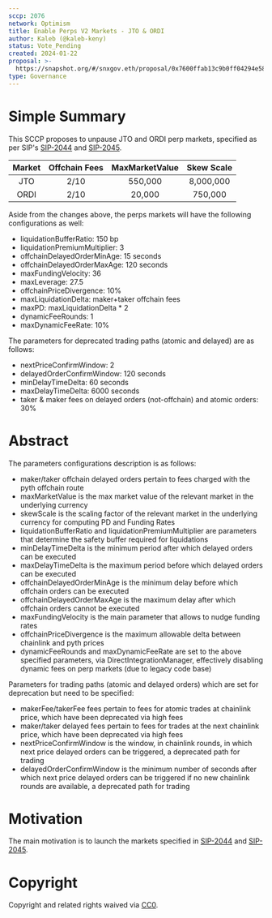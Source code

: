 ```yaml
---
sccp: 2076
network: Optimism
title: Enable Perps V2 Markets - JTO & ORDI
author: Kaleb (@kaleb-keny)
status: Vote_Pending
created: 2024-01-22
proposal: >-
  https://snapshot.org/#/snxgov.eth/proposal/0x7600ffab13c9b0ff04294e58c38d66286db15379ec4364693eb776d2c2e1b70a
type: Governance
---
```


# Simple Summary

This SCCP proposes to unpause JTO and ORDI perp markets, specified as per SIP's  [SIP-2044](https://sips.synthetix.io/sips/sip-2044/) and [SIP-2045](https://sips.synthetix.io/sips/sip-2044/).

| **Market** 	| **Offchain Fees** 	| **MaxMarketValue** 	| **Skew Scale** 	|
|:----------:	|:-----------------:	|:------------------:	|:--------------:	|
|     JTO    	|        2/10       	|      550,000        |   8,000,000  	  |
|     ORDI    |        2/10       	|      20,000     	  |   750,000  	    |


Aside from the changes above, the perps markets will have the following configurations as well:
- liquidationBufferRatio: 150 bp
- liquidationPremiumMultiplier: 3
- offchainDelayedOrderMinAge: 15 seconds
- offchainDelayedOrderMaxAge: 120 seconds
- maxFundingVelocity: 36
- maxLeverage: 27.5
- offchainPriceDivergence: 10%
- maxLiquidationDelta: maker+taker offchain fees 
- maxPD: maxLiquidationDelta * 2
- dynamicFeeRounds: 1
- maxDynamicFeeRate: 10%

The parameters for deprecated trading paths (atomic and delayed) are as follows:
- nextPriceConfirmWindow: 2
- delayedOrderConfirmWindow: 120 seconds
- minDelayTimeDelta: 60 seconds
- maxDelayTimeDelta: 6000 seconds
- taker & maker fees on delayed orders (not-offchain) and atomic orders: 30%


# Abstract

The parameters configurations description is as follows:
- maker/taker offchain delayed orders pertain to fees charged with the pyth offchain route
- maxMarketValue is the max market value of the relevant market in the underlying currency
- skewScale is the scaling factor of the relevant market in the underlying currency for computing PD and Funding Rates
- liquidationBufferRatio and liquidationPremiumMultiplier are parameters that determine the safety buffer required for liquidations
- minDelayTimeDelta is the minimum period after which delayed orders can be executed
- maxDelayTimeDelta is the maximum period before which delayed orders can be executed
- offchainDelayedOrderMinAge is the minimum delay before which offchain orders can be executed
- offchainDelayedOrderMaxAge is the maximum delay after which offchain orders cannot be executed
- maxFundingVelocity is the main parameter that allows to nudge funding rates
- offchainPriceDivergence is the maximum allowable delta between chainlink and pyth prices
- dynamicFeeRounds and maxDynamicFeeRate are set to the above specified parameters, via DirectIntegrationManager, effectively disabling dynamic fees on perp markets (due to legacy code base)

Parameters for trading paths (atomic and delayed orders) which are set for deprecation but need to be specified: 
- makerFee/takerFee fees pertain to fees for atomic trades at chainlink price, which have been deprecated via high fees
- maker/taker delayed fees pertain to fees for trades at the next chainlink price, which have been deprecated via high fees
- nextPriceConfirmWindow is the window, in chainlink rounds, in which next price delayed orders can be triggered, a deprecated path for trading
- delayedOrderConfirmWindow is the minimum number of seconds after which next price delayed orders can be triggered if no new chainlink rounds are available, a deprecated path for trading

# Motivation

The main motivation is to  launch the markets specified in [SIP-2044](https://sips.synthetix.io/sips/sip-2044/) and [SIP-2045](https://sips.synthetix.io/sips/sip-2045/).

# Copyright

Copyright and related rights waived via [CC0](https://creativecommons.org/publicdomain/zero/1.0/).


